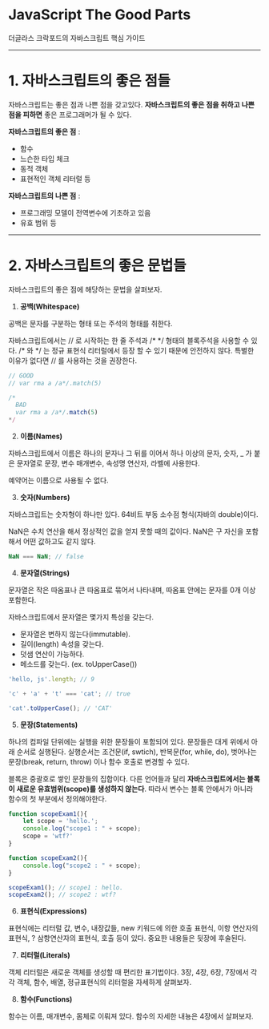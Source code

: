 # JavaScript The Good Parts 
더글라스 크락포드의 자바스크립트 핵심 가이드


- - -
# 1. 자바스크립트의 좋은 점들
자바스크립트는 좋은 점과 나쁜 점을 갖고있다. **자바스크립트의 좋은 점을 취하고 나쁜 점을 피하면** 좋은 프로그래머가 될 수 있다.

**자바스크립트의 좋은 점** :
- 함수
- 느슨한 타입 체크
- 동적 객체
- 표현적인 객체 리터럴 등

**자바스크립트의 나쁜 점** :
- 프로그래밍 모델이 전역변수에 기초하고 있음
- 유효 범위 등


- - -
# 2. 자바스크립트의 좋은 문법들
자바스크립트의 좋은 점에 해당하는 문법을 살펴보자.

1. **공백(Whitespace)**

공백은 문자를 구분하는 형태 또는 주석의 형태를 취한다.

자바스크립트에서는 // 로 시작하는 한 줄 주석과 /*  \*/ 형태의 블록주석을 사용할 수 있다. /* 와 \*/ 는 정규 표현식 리터럴에서 등장 할 수 있기 때문에 안전하지 않다. 특별한 이유가 없다면 // 를 사용하는 것을 권장한다. 

```js
// GOOD
// var rma a /a*/.match(5)

/*
  BAD
  var rma a /a*/.match(5)
*/
```


2. **이름(Names)**

자바스크립트에서 이름은 하나의 문자나 그 뒤를 이어서 하나 이상의 문자, 숫자, _ 가 붙은 문자열로 문장, 변수 매개변수, 속성명 연산자, 라벨에 사용한다.

예약어는 이름으로 사용될 수 없다.


3. **숫자(Numbers)**

자바스크립트는 숫자형이 하나만 있다. 64비트 부동 소수점 형식(자바의 double)이다. 

NaN은 수치 연산을 해서 정상적인 값을 얻지 못할 때의 값이다. NaN은 구 자신을 포함해서 어떤 값하고도 같지 않다. 
```js
NaN === NaN; // false
```


4. **문자열(Strings)**

문자열은 작은 따옴표나 큰 따옴표로 묶어서 나타내며, 따옴표 안에는 문자를 0개 이상 포함한다. 

자바스크립트에서 문자열은 몇가지 특성을 갖는다. 
- 문자열은 변하지 않는다(immutable).
- 길이(length) 속성을 갖는다.
- 덧샘 연산이 가능하다. 
- 메소드를 갖는다. (ex. toUpperCase())
```js
'hello, js'.length; // 9

'c' + 'a' + 't' === 'cat'; // true

'cat'.toUpperCase(); // 'CAT'
```


5. **문장(Statements)**

하나의 컴파일 단위에는 실행을 위한 문장들이 포함되어 있다. 문장들은 대게 위에서 아래 순서로 실행된다. 실행순서는 조건문(if, swtich), 반복문(for, while, do), 벗어나는 문장(break, return, throw) 이나 함수 호출로 변경할 수 있다.

블록은 중괄호로 쌓인 문장들의 집합이다. 다른 언어들과 달리 **자바스크립트에서는 블록이 새로운 유효범위(scope)를 생성하지 않는다**. 따라서 변수는 블록 안에서가 아니라 함수의 첫 부분에서 정의해야한다. 
```js
function scopeExam1(){  
    let scope = 'hello.';
    console.log("scope1 : " + scope);
    scope = 'wtf?'
}

function scopeExam2(){  
    console.log("scope2 : " + scope);
}

scopeExam1(); // scope1 : hello.
scopeExam2(); // scope2 : wtf?
```

6. **표현식(Expressions)**

표현식에는 리터럴 값, 변수, 내장값들, new 키워드에 의한 호출 표현식, 이항 연산자의 표현식, ? 삼항연산자의 표현식, 호출 등이 있다. 중요한 내용들은 뒷장에 후술된다.
 

7. **리터럴(Literals)**

객체 리터럴은 새로운 객체를 생성할 때 편리한 표기법이다. 
3장, 4장, 6장, 7장에서 각각 객체, 함수, 배열, 정규표현식의 리터럴을 자세하게 살펴보자.


8. **함수(Functions)**

함수는 이름, 매개변수, 몸체로 이뤄져 있다. 함수의 자세한 내뇽은 4장에서 살펴보자.
